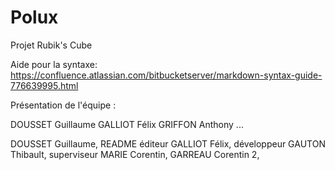 Polux
=====

Projet Rubik's Cube 

Aide pour la syntaxe: https://confluence.atlassian.com/bitbucketserver/markdown-syntax-guide-776639995.html

Présentation de l'équipe :

DOUSSET Guillaume
GALLIOT Félix
GRIFFON Anthony
...


DOUSSET Guillaume, README éditeur
GALLIOT Félix, développeur
GAUTON Thibault, superviseur
MARIE Corentin, 
GARREAU Corentin 2, 
